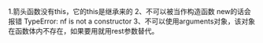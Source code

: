 1.箭头函数没有this，它的this是继承来的
2、不可以被当作构造函数 new的话会报错 TypeError: nf is not a constructor
3、不可以使用arguments对象，该对象在函数体内不存在，如果要用就用rest参数替代。